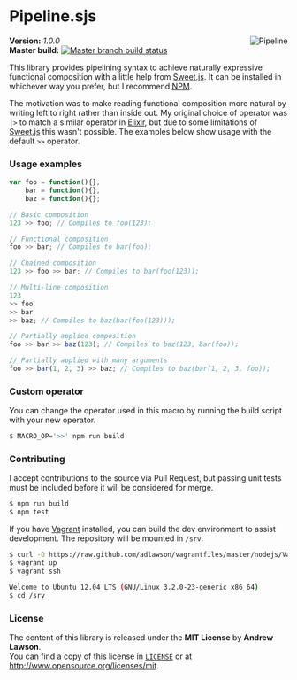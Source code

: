 # Pipeline.sjs

<img src="http://media0.giphy.com/media/rI6cEnQqGILIs/giphy.gif" alt="Pipeline" align="right" />

**Version:** *1.0.0*<br/>
**Master build:** [![Master branch build status][travis-master]][travis]<br/>

This library provides pipelining syntax to achieve naturally expressive functional composition with a little help from
[Sweet.js][sweetjs].
It can be installed in whichever way you prefer, but I recommend [NPM][npm].

The motivation was to make reading functional composition more natural by writing left to right rather than inside out.
My original choice of operator was `|>` to match a similar operator in [Elixir][elixir], but due to some limitations of
[Sweet.js][sweetjs] this wasn't possible. The examples below show usage with the default `>>` operator.

### Usage examples
```js
var foo = function(){},
    bar = function(){},
    baz = function(){};

// Basic composition
123 >> foo; // Compiles to foo(123);

// Functional composition
foo >> bar; // Compiles to bar(foo);

// Chained composition
123 >> foo >> bar; // Compiles to bar(foo(123));

// Multi-line composition
123
>> foo
>> bar
>> baz; // Compiles to baz(bar(foo(123)));

// Partially applied composition
foo >> bar >> baz(123); // Compiles to baz(123, bar(foo));

// Partially applied with many arguments
foo >> bar(1, 2, 3) >> baz; // Compiles to baz(bar(1, 2, 3, foo));
```

### Custom operator
You can change the operator used in this macro by running the build script with your new operator.
```bash
$ MACRO_OP='>>' npm run build
```

### Contributing
I accept contributions to the source via Pull Request, but passing unit tests
must be included before it will be considered for merge.
```bash
$ npm run build
$ npm test
```

If you have [Vagrant][vagrant] installed, you can build the dev environment to assist development.
The repository will be mounted in `/srv`.
```bash
$ curl -O https://raw.github.com/adlawson/vagrantfiles/master/nodejs/Vagrantfile
$ vagrant up
$ vagrant ssh

Welcome to Ubuntu 12.04 LTS (GNU/Linux 3.2.0-23-generic x86_64)
$ cd /srv
```

### License ###
The content of this library is released under the **MIT License** by **Andrew Lawson**.<br/>
You can find a copy of this license in [`LICENSE`][license] or at http://www.opensource.org/licenses/mit.

<!-- Links -->
[travis]: https://travis-ci.org/adlawson/pipeline.sjs
[travis-master]: https://travis-ci.org/adlawson/pipeline.sjs.png?branch=master
[npm]: https://npmjs.org/package/pipeline.sjs
[vagrant]: http://vagrantup.com
[license]: /LICENSE
[sweetjs]: http://sweetjs.org
[elixir]: http://elixir-lang.org
